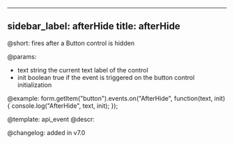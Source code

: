 
---
sidebar_label: afterHide
title: afterHide
---          

@short: fires after a Button control is hidden

@params:
- text     string  the current text label of the control
- init    boolean     true if the event is triggered on the button control initialization


@example:
form.getItem("button").events.on("AfterHide", function(text, init) {
    console.log("AfterHide", text, init);
});


@template: api_event
@descr:


@changelog: added in v7.0
